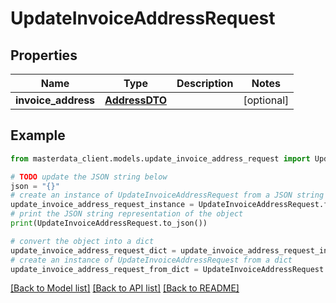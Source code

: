# UpdateInvoiceAddressRequest


## Properties

Name | Type | Description | Notes
------------ | ------------- | ------------- | -------------
**invoice_address** | [**AddressDTO**](AddressDTO.md) |  | [optional] 

## Example

```python
from masterdata_client.models.update_invoice_address_request import UpdateInvoiceAddressRequest

# TODO update the JSON string below
json = "{}"
# create an instance of UpdateInvoiceAddressRequest from a JSON string
update_invoice_address_request_instance = UpdateInvoiceAddressRequest.from_json(json)
# print the JSON string representation of the object
print(UpdateInvoiceAddressRequest.to_json())

# convert the object into a dict
update_invoice_address_request_dict = update_invoice_address_request_instance.to_dict()
# create an instance of UpdateInvoiceAddressRequest from a dict
update_invoice_address_request_from_dict = UpdateInvoiceAddressRequest.from_dict(update_invoice_address_request_dict)
```
[[Back to Model list]](../README.md#documentation-for-models) [[Back to API list]](../README.md#documentation-for-api-endpoints) [[Back to README]](../README.md)


